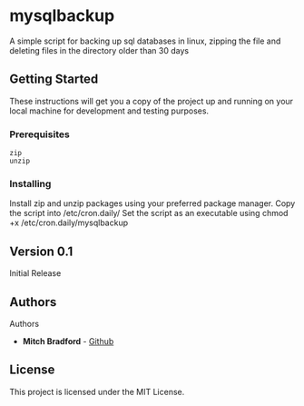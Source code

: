 
# mysqlbackup
A simple script for backing up sql databases in linux, zipping the file and deleting files in the directory older than 30 days

## Getting Started

These instructions will get you a copy of the project up and running on your local machine for development and testing purposes.

### Prerequisites

```
zip
unzip
```
### Installing

Install zip and unzip packages using your preferred package manager.
Copy the script into /etc/cron.daily/
Set the script as an executable using chmod +x /etc/cron.daily/mysqlbackup

## Version 0.1

Initial Release

## Authors
Authors

* **Mitch Bradford** - [Github](https://github.com/mitchbradford)

## License

This project is licensed under the MIT License.
